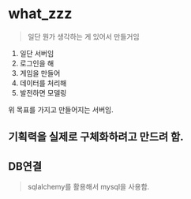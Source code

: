 # what_zzz
> 일단 뭔가 생각하는 게 있어서 만들거임 
1. 일단 서버임
2. 로그인을 해
3. 게임을 만들어
4. 데이터를 처리해
5. 발전하면 모델링

위 목표를 가지고 만들어지는 서버임.

기획력을 실제로 구체화하려고 만드려 함. 
---
## DB연결
> sqlalchemy를 활용해서 mysql을 사용함.

